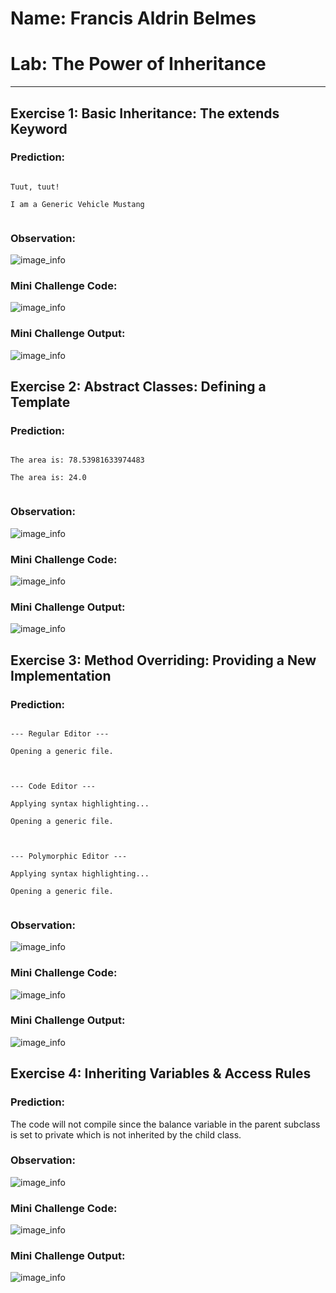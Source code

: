 # Name: Francis Aldrin Belmes
# Lab: The Power of Inheritance
***
## Exercise 1: Basic Inheritance: The extends Keyword
### Prediction:
<code>
Tuut, tuut!<br>
I am a Generic Vehicle Mustang<br>
</code>

### Observation:
![image_info](./media/ex1.png)
### Mini Challenge Code:
![image_info](./media/ex1MC-code.png)
### Mini Challenge Output:
![image_info](./media/ex1MC-output.png)


## Exercise 2: Abstract Classes: Defining a Template
### Prediction:
<code>
The area is: 78.53981633974483<br>
The area is: 24.0<br>
</code>

### Observation:
![image_info](./media/ex2.png)
### Mini Challenge Code:
![image_info](./media/ex2MC-code.png)

### Mini Challenge Output:
![image_info](./media/ex2MC-output.png)



## Exercise 3: Method Overriding: Providing a New Implementation
### Prediction:
<code>
--- Regular Editor ---<br>
Opening a generic file.<br>
<br>
--- Code Editor ---<br>
Applying syntax highlighting...<br>
Opening a generic file.<br>
<br>
--- Polymorphic Editor ---<br>
Applying syntax highlighting...<br>
Opening a generic file.<br>
</code>

### Observation:
![image_info](./media/ex3.png)
### Mini Challenge Code:
![image_info](./media/ex3MC-code.png)
### Mini Challenge Output:
![image_info](./media/ex3MC-output.png)




## Exercise 4: Inheriting Variables & Access Rules
### Prediction:
The code will not compile since the balance variable in the parent subclass is set to private which is not inherited by the child class.<br>
### Observation:
![image_info](./media/ex4.png)
### Mini Challenge Code:
![image_info](./media/ex4MC-code.png)

### Mini Challenge Output:
![image_info](./media/ex4MC-output.png)







